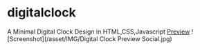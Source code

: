 # digitalclock
A Minimal Digital Clock Design in HTML,CSS,Javascript 
[Preview](https://himubey.github.io/digitalclock/)
![Screenshot](/asset/IMG/Digital Clock Preview Social.jpg)
